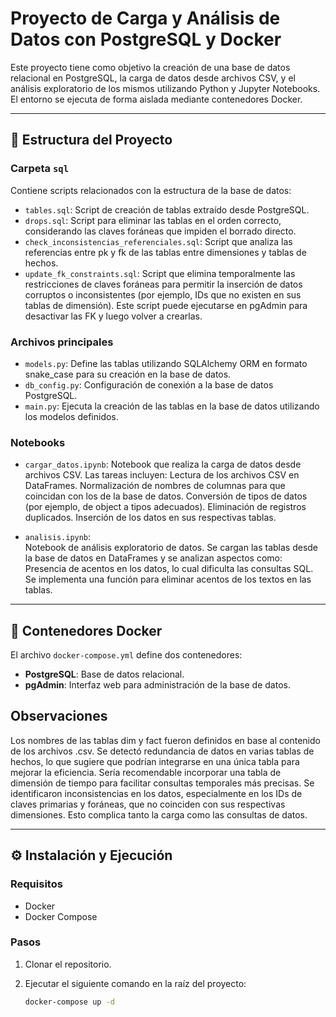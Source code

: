 # Proyecto de Carga y Análisis de Datos con PostgreSQL y Docker

Este proyecto tiene como objetivo la creación de una base de datos relacional en PostgreSQL, la carga de datos desde archivos CSV, y el análisis exploratorio de los mismos utilizando Python y Jupyter Notebooks. El entorno se ejecuta de forma aislada mediante contenedores Docker.

---

## 📁 Estructura del Proyecto

### Carpeta `sql`

Contiene scripts relacionados con la estructura de la base de datos:

- `tables.sql`: Script de creación de tablas extraído desde PostgreSQL.
- `drops.sql`: Script para eliminar las tablas en el orden correcto, considerando las claves foráneas que impiden el borrado directo.
-  `check_inconsistencias_referenciales.sql`: Script que analiza las referencias entre pk y fk de las tablas entre dimensiones y tablas de hechos.
- `update_fk_constraints.sql`: Script que elimina temporalmente las restricciones de claves foráneas para permitir la inserción de datos corruptos o inconsistentes 
(por ejemplo, IDs que no existen en sus tablas de dimensión). Este script puede ejecutarse en pgAdmin para desactivar las FK y luego volver a crearlas.

### Archivos principales

- `models.py`: Define las tablas utilizando SQLAlchemy ORM en formato snake_case para su creación en la base de datos.
- `db_config.py`: Configuración de conexión a la base de datos PostgreSQL.
- `main.py`: Ejecuta la creación de las tablas en la base de datos utilizando los modelos definidos.

### Notebooks

- `cargar_datos.ipynb`:
Notebook que realiza la carga de datos desde archivos CSV. Las tareas incluyen:
Lectura de los archivos CSV en DataFrames.
Normalización de nombres de columnas para que coincidan con los de la base de datos.
Conversión de tipos de datos (por ejemplo, de object a tipos adecuados).
Eliminación de registros duplicados.
Inserción de los datos en sus respectivas tablas.

- `analisis.ipynb`:  
Notebook de análisis exploratorio de datos. Se cargan las tablas desde la base de datos en DataFrames y se analizan aspectos como:
Presencia de acentos en los datos, lo cual dificulta las consultas SQL.
Se implementa una función para eliminar acentos de los textos en las tablas.

---

## 🐳 Contenedores Docker

El archivo `docker-compose.yml` define dos contenedores:

- **PostgreSQL**: Base de datos relacional.
- **pgAdmin**: Interfaz web para administración de la base de datos.

## Observaciones

Los nombres de las tablas dim y fact fueron definidos en base al contenido de los archivos .csv.
Se detectó redundancia de datos en varias tablas de hechos, lo que sugiere que podrían integrarse en una única tabla para mejorar la eficiencia.
Sería recomendable incorporar una tabla de dimensión de tiempo para facilitar consultas temporales más precisas.
Se identificaron inconsistencias en los datos, especialmente en los IDs de claves primarias y foráneas, que no coinciden con sus respectivas dimensiones. Esto complica tanto la carga como las consultas de datos.

---

## ⚙️ Instalación y Ejecución

### Requisitos

- Docker
- Docker Compose

### Pasos

1. Clonar el repositorio.
2. Ejecutar el siguiente comando en la raíz del proyecto:

   ```bash
   docker-compose up -d
   ```